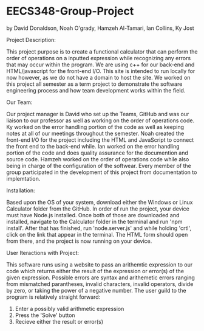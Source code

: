 # EECS348-Group-Project 
by David Donaldson, Noah O'grady, Hamzeh Al-Tamari, Ian Collins, Ky Jost

Project Description:

This project purpose is to create a functional calculator that can perform the order of operations on a inputted expression while recognizing any errors that may occur
within the program. We are using c++ for our back-end and HTML/javascript for the front-end I/O. This site is intended to run locally for now however, as we do not have 
a domain to host the site. We worked on this project all semester as a term project to demonstrate the software engineering process and how team development works within
the field. 

Our Team:

Our project manager is David who set up the Teams, GitHub and was our liaison to our professor as well as working on the order of operations code. Ky worked on the error
handling portion of the code as well as keeping notes at all of our meetings throughout the semester. Noah created the front-end I/O for the project including the HTML and
JavaScript to connect the front end to the back-end while. Ian worked on the error handling portion of the code and does quality assurance for the documention and source code.
Hamzeh worked on the order of operations code while also being in charge of the configuration of the softwear. Every member of the group participated in the development of 
this project from documentation to implemtation. 

Installation:

Based upon the OS of your system, download either the Windows or Linux Calculator folder from the GitHub. In order of run the project, your device must have Node.js installed.
Once both of those are downloaded and installed, navigate to the Calculator folder in the terminal and run 'npm install'. After that has finished, run 'node.server.js' and
while holding 'crtl', click on the link that appear in the terminal. The HTML form should open from there, and the project is now running on your device.

User Iteractions with Project:

This software runs using a website to pass an arithemtic expression to our code which returns either the result of the expression or error(s) of the given expression. 
Possible errors are syntax and arithemetic errors ranging from mismatched parantheses, invalid characters, invalid operators, divide by zero, or taking the power of a 
negative number. The user guild to the program is relatively straight forward:

  1. Enter a possibly valid arithmetic expression
  2. Press the 'Solve' button
  3. Recieve either the result or error(s)
